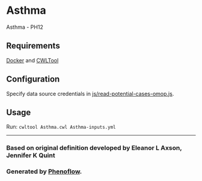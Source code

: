 # Asthma

Asthma - PH12

## Requirements

[Docker](https://docs.docker.com/install/) and [CWLTool](https://github.com/common-workflow-language/cwltool#install)

## Configuration

Specify data source credentials in [js/read-potential-cases-omop.js](js/read-potential-cases-omop.js).

## Usage

Run: `cwltool Asthma.cwl Asthma-inputs.yml`

***

### Based on original definition developed by Eleanor L Axson, Jennifer K Quint
### Generated by [Phenoflow](https://kclhi.org/phenoflow).
